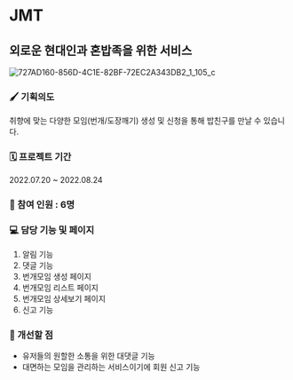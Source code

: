 # JMT
## **외로운 현대인과 혼밥족을 위한 서비스**
![727AD160-856D-4C1E-82BF-72EC2A343DB2_1_105_c](https://user-images.githubusercontent.com/107832113/191229462-3e395045-e15c-40c0-bbeb-49257954d64e.jpeg)

### **🖌 기획의도** 
취향에 맞는 다양한 모임(번개/도장깨기) 생성 및 신청을 통해 밥친구를 만날 수 있습니다.

### **🗓 프로젝트 기간**
2022.07.20 ~ 2022.08.24
### **👥 참여 인원 : 6명**

### **💻 담당 기능 및 페이지**
1. 알림 기능
2. 댓글 기능
3. 번개모임 생성 페이지 
4. 번개모임 리스트 페이지 
5. 번개모임 상세보기 페이지 
6. 신고 기능

### **📝 개선할 점** 
- 유저들의 원할한 소통을 위한 대댓글 기능
- 대면하는 모임을 관리하는 서비스이기에 회원 신고 기능
